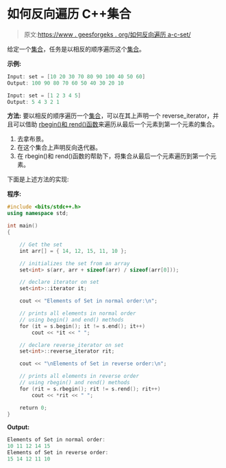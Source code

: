 # 如何反向遍历 C++集合

> 原文:[https://www . geesforgeks . org/如何反向遍历 a-c-set/](https://www.geeksforgeeks.org/how-to-traverse-a-c-set-in-reverse-direction/)

给定一个[集合](https://www.geeksforgeeks.org/set-in-cpp-stl/)，任务是以相反的顺序遍历这个[集合](https://www.geeksforgeeks.org/set-in-cpp-stl/)。

**示例:**

```cpp
Input: set = [10 20 30 70 80 90 100 40 50 60]
Output: 100 90 80 70 60 50 40 30 20 10 

Input: set = [1 2 3 4 5]
Output: 5 4 3 2 1

```

**方法:**
要以相反的顺序遍历一个[集合](https://www.geeksforgeeks.org/set-in-cpp-stl/)，可以在其上声明一个 reverse_iterator，并且可以借助 [rbegin()和 rend()函数](https://www.geeksforgeeks.org/setrbegin-and-setrend-in-c-stl/)来遍历从最后一个元素到第一个元素的集合。

1.  去拿布景。
2.  在这个集合上声明反向迭代器。
3.  在 rbegin()和 rend()函数的帮助下，将集合从最后一个元素遍历到第一个元素。

下面是上述方法的实现:

**程序:**

```cpp
#include <bits/stdc++.h>
using namespace std;

int main()
{

    // Get the set
    int arr[] = { 14, 12, 15, 11, 10 };

    // initializes the set from an array
    set<int> s(arr, arr + sizeof(arr) / sizeof(arr[0]));

    // declare iterator on set
    set<int>::iterator it;

    cout << "Elements of Set in normal order:\n";

    // prints all elements in normal order
    // using begin() and end() methods
    for (it = s.begin(); it != s.end(); it++)
        cout << *it << " ";

    // declare reverse_iterator on set
    set<int>::reverse_iterator rit;

    cout << "\nElements of Set in reverse order:\n";

    // prints all elements in reverse order
    // using rbegin() and rend() methods
    for (rit = s.rbegin(); rit != s.rend(); rit++)
        cout << *rit << " ";

    return 0;
}
```

**Output:**

```cpp
Elements of Set in normal order:
10 11 12 14 15 
Elements of Set in reverse order:
15 14 12 11 10

```